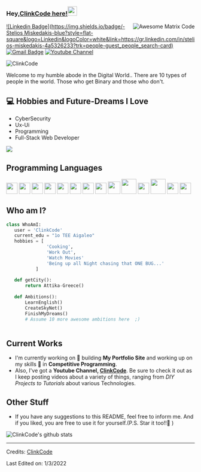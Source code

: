 ### Hey,[ClinkCode here!](https://www.youtube.com/channel/UCSOLN_9T5kM6nHxLa-OBNrA)<img src="https://media.giphy.com/media/hvRJCLFzcasrR4ia7z/giphy.gif" width="25px">


<img src = 'https://github.com/MarikIshtar007/MarikIshtar007/blob/master/images/matrix.gif' alt = 'Awesome Matrix Code' align='right'/>

[![Linkedin Badge](https://img.shields.io/badge/-Stelios Miskedakis-blue?style=flat-square&logo=Linkedin&logoColor=white&link=https://gr.linkedin.com/in/stelios-miskedakis-4a5326233?trk=people-guest_people_search-card)](https://gr.linkedin.com/in/stelios-miskedakis-4a5326233?trk=people-guest_people_search-card) [![Gmail Badge](https://img.shields.io/badge/-mstelios.py@gmail.com-c14438?style=flat-square&logo=Gmail&logoColor=white&link=mailto:mstelios.py@gmail.com)](mailto:mstelios.py@gmail.com) [![Youtube Channel](https://img.shields.io/badge/-ClinkCode-c14438?style=flat-square&logo=Youtube&link=https://www.youtube.com/channel/UCSOLN_9T5kM6nHxLa-OBNrA)](https://www.youtube.com/channel/UCSOLN_9T5kM6nHxLa-OBNrA)
<p align="left"> <img src="https://komarev.com/ghpvc/?username=ClinkCode" alt="ClinkCode" /> </p>

Welcome to my humble abode in the Digital World.. There are 10 types of people in the world. Those who get Binary and those who don't.

## :computer: Hobbies and Future-Dreams I Love
* CyberSecurity
* Ux-Ui
* Programming
* Full-Stack Web Developer

<img src = "https://github-readme-stats.vercel.app/api/top-langs/?username=ClinkCode&layout=compact">

## Programming Languages
<img src = 'https://github.com/MarikIshtar007/MarikIshtar007/blob/master/images/c-original.svg' width='30'/> <img src = 'https://github.com/MarikIshtar007/MarikIshtar007/blob/master/images/cpp.svg' width='30'/> <img src = 'https://github.com/MarikIshtar007/MarikIshtar007/blob/master/images/pycharm.svg' width='30'/> <img src = 'https://github.com/MarikIshtar007/MarikIshtar007/blob/master/images/python2.png' height='30'/> <img src = 'https://github.com/MarikIshtar007/MarikIshtar007/blob/master/images/flutter-logo.svg' width='30'/> <img src = 'https://github.com/MarikIshtar007/MarikIshtar007/blob/master/images/html.svg' width='30'/> <img src = 'https://github.com/MarikIshtar007/MarikIshtar007/blob/master/images/css.svg' width='30'/> <img src = 'https://github.com/MarikIshtar007/MarikIshtar007/blob/master/images/js.svg' width='30'/> <img src = 'https://github.com/MarikIshtar007/MarikIshtar007/blob/master/images/bootstrap.svg' width='33'/> <img src = 'https://github.com/MarikIshtar007/MarikIshtar007/blob/master/images/django.svg' height='40'/> <img src = 'https://github.com/MarikIshtar007/MarikIshtar007/blob/master/images/flask.png' width='30'/> <img src = 'https://github.com/MarikIshtar007/MarikIshtar007/blob/master/images/php.svg' width='40'/>
 <img src = 'https://github.com/MarikIshtar007/MarikIshtar007/blob/master/images/sql.svg' width='30'/> <img src = 'https://github.com/MarikIshtar007/MarikIshtar007/blob/master/images/git.svg' width='30'/>
 
 ## Who am I?
 ```python
 class WhoAmI:
 	user = 'ClinkCode'
	current_edu = "1o TEE Aigaleo"
	hobbies = [
				'Cooking',
				'Work Out',
				'Watch Movies'
				'Being up all Night chasing that ONE BUG...'
			]
	
	def getCity():
		return Attika-Greece()
	
	def Ambitions():
		LearnEnglish()
		CreateSkyNet()
		FinishMyDreams()
		# Assume 10 more awesome ambitions here  ;)
	
 ```
 
## Current Works
 * I'm currently working on 🔭 building **My Portfolio Site** and working up on my skills 🌱 in **Competitive Programming**.
 * Also, I've got a **Youtube Channel, [ClinkCode](https://www.youtube.com/channel/UCSOLN_9T5kM6nHxLa-OBNrA)**. Be sure to check it out as I keep posting videos about a variety of things, ranging from *DIY Projects to Tutorials* about various Technologies.
 
## Other Stuff
  - If you have any suggestions to this README, feel free to inform me. And if you liked, you are free to use it for yourself.(P.S. Star it too!!:grimacing: )

![ClinkCode's github stats](https://github-readme-stats.vercel.app/api?username=ClinkCode&show_icons=true&hide=[%22issues%22])
 
 -------
Credits: [ClinkCode](https://github.com/ClinkCode)

Last Edited on: 1/3/2022
